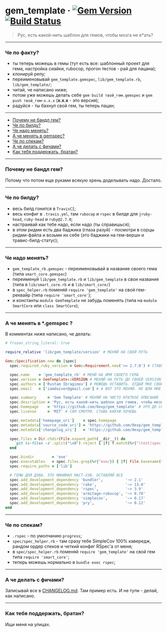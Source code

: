 # gem_template &middot; [![Gem Version](https://badge.fury.io/rb/gem_template_rb.svg)](https://badge.fury.io/rb/gem_template_rb) [![Build Status](https://travis-ci.org/0exp/gem_template.svg?branch=master)](https://travis-ci.org/0exp/gem_template)

> Рус, есть какой-нить шаблон для гемов, чтобы мозга не е*ать?

---

### Че по факту?

- ты теперь можешь в гемы (тут есть все: шаблонный проект для гема, настройка сиайки, rubocop, прогон тестов - рай для пацана);
- клонируй репу;
- переименовывай `gem_template.gemspec`, `lib/gem_template.rb`, `lib/gem_template/`;
- читай, че написано ниже;
- потом уже можешь делать себе `gem build твой_гем.gemspec` и `gem push твой_гем-x.x.x` (**x.x.x** - это версия);
- радуйся - ты бахнул свой гем, ты теперь пацан;

---

- [Почему не бандл гем?](#почему-не-бандл-нем)
- [Че по билду?](#че-по-билду)
- [Че надо менять?](#че-надо-менять)
- [А че менять в gemspec?](#а-че-менять-в-gemspec-)
- [Че по спекам?](#че-по-спекам)
- [А че делать с фичами?](#а-че-делать-с-фичами)
- [Как тебя поддержать, братан?](#как-тебя-поддержать-братан)

---

### Почему не бандл гем?

Потому что потом еще руками всякую хрень доделывать надо. Достало.

---

### Че по билду?

- весь билд гонится в `TravisCI`;
- весь конфиг в `.travis.yml`, там `rubocop` и `rspec` в билде для `jruby-head`, `ruby-head` и `ruby@2.7.0`;
- настраивай как тебе надо, если надо (ты справишься);
- в этом ридми есть два баджика (глаза разуй) - посмотри в сорцы ридми-файла и возьми их себе (это баджики на гем-вершн и травис-билд-статус);

---

### Че надо менять?

- `gem_template_rb.gemspec` - переименовывай в название своего гема (типа `smart_core.gemspec`)
- переименуй `lib/gem_template.rb` и `lib/gem_template` в свои названия (типа в `lib/smart_core.rb` и в `lib/smart_core/`)
- в `spec_helper.rb` поменяй `require 'gem_template'` на свой гем-реквайр (типа `require 'smart_core'`);
- и константы `module GemTemplate` не забудь поменять (типа на `module SmartCore` или `class SmartCore`);

---

### А че менять в *.gemspec ?

В комментах ниже написано, че делать:

```ruby
# frozen_string_literal: true

require_relative 'lib/gem_template/version' # МЕНЯЙ НА СВОЙ ПУТЬ

Gem::Specification.new do |spec|
  spec.required_ruby_version = Gem::Requirement.new('>= 2.7.0') # СТАВЬ СВОЮ ВЕРСИЮ

  spec.name    = 'gem_template_rb' # МЕНЙ НА ИМЯ СВОЕГО ГЕМА
  spec.version = GemTemplate::VERSION # МЕНЯЙ НА ПУТЬ ДО СВОЕЙ VERSION-КОНСТАНТЫ
  spec.authors = ['Rustam Ibragimov'] # МОЖЕШЬ ОСТАВИТЬ. ОТДАЙ МНЕ СВОЙ ГЕМ
  spec.email   = ['iamdaiver@gmail.com'] # А ВОТ ЭТО МЕНЯЙ. НЕ ШЛИ МНЕ СПАМ, ОК?

  spec.summary     = 'Gem Template' # МЕНЯЙ НА ЧИСТО КРАТКОЕ ОПИСАНИЕ
  spec.description = 'Рус, есть какой-нить шаблон для гемов, чтобы мозга не е*ать?' # МЕНЯЙ НА ЧИСТО ДЛИННОЕ ОПИСАНИЕ
  spec.homepage    = 'https://github.com/0exp/gem_template' # УРЛ ДО СОРЦОВ ТВОЕГО ГЕМА ИЛИ ПРОМО-САЙТИКА
  spec.license     = 'MIT' # САМ СМОТРИ. СТАВЬ КАКУЮ ХОЧЕШЬ

  spec.metadata['homepage_uri']    = spec.homepage
  spec.metadata['source_code_uri'] = 'https://github.com/0exp/gem_template' # МЕНЯЙ НА СВОЙ УРЛ ДО СОРЦОВ
  spec.metadata['changelog_uri']   = 'https://github.com/0exp/gem_template/blob/master/CHANGELOG.md' # МЕНЯЙ НА СВОЙ УРЛ ДО ЧАНДЖЛОГА

  spec.files = Dir.chdir(File.expand_path(__dir__)) do
    `git ls-files -z`.split("\x0").reject { |f| f.match(%r{^(test|spec|features1)/}) }
  end

  spec.bindir        = 'exe'
  spec.executables   = spec.files.grep(%r{^exe/}) { |f| File.basename(f) }
  spec.require_paths = ['lib']

  # ГЕМЫ ДЛЯ ДЭВА. ЭТО МИНИМАЛ МАСТ-ХЭВ. ОСТАВЛЯЙ ВСЕ
  spec.add_development_dependency 'bundler',          '~> 2.1'
  spec.add_development_dependency 'rake',             '~> 13.0'
  spec.add_development_dependency 'rspec',            '~> 3.9'
  spec.add_development_dependency 'armitage-rubocop', '~> 0.78'
  spec.add_development_dependency 'simplecov',        '~> 0.17'
  spec.add_development_dependency 'pry',              '~> 0.12'
end
```

---

### Че по спекам?

- `.rspec` - по умолчанию `progress`;
- `spec/spec_helper.rb` - там сразу тебе SimpleCov 100% кавередж, рандом ордер спеков и четкий конфиг RSpec'а от меня;
- в `spec/spec_helper.rb` поменяй `require 'gem_template'` на свой гем типа `require 'smart_core'`;
- теперь можешь нормально в `bundle exec rspec`;

---

### А че делать с фичами?

Записывай все в [CHANGELOG.md](CHANGELOG.md). Там пример есть. И не тупи - делай, как написано.

---

### Как тебя поддержать, братан?

Ищи меня на улицах.
